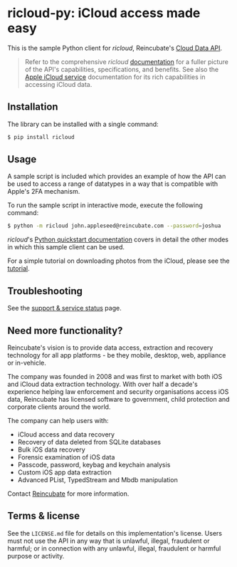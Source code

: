 # ricloud-py: iCloud access made easy

This is the sample Python client for *ricloud*, Reincubate's [Cloud Data API](https://www.reincubate.com/ricloud-cloud-data-api/?utm_source=github&utm_medium=ricloud-py&utm_campaign=ricloud).

> Refer to the comprehensive *ricloud* [documentation](https://docs.reincubate.com/ricloud/?utm_source=github&utm_medium=ricloud-py&utm_campaign=ricloud) for a fuller picture of the API's capabilities, specifications, and benefits. See also the [Apple iCloud service](https://docs.reincubate.com/ricloud/icloud-backups/?utm_source=github&utm_medium=ricloud-py&utm_campaign=ricloud) documentation for its rich capabilities in accessing iCloud data.

## Installation

The library can be installed with a single command:

```bash
$ pip install ricloud
```

## Usage

A sample script is included which provides an example of how the API can be used to access a range of datatypes in a way that is compatible with Apple's 2FA mechanism.

To run the sample script in interactive mode, execute the following command:

```bash
$ python -m ricloud john.appleseed@reincubate.com --password=joshua
```

*ricloud*'s [Python quickstart documentation](https://docs.reincubate.com/ricloud/python-quickstart/?utm_source=github&utm_medium=ricloud-py&utm_campaign=ricloud) covers in detail the other modes in which this sample client can be used.

For a simple tutorial on downloading photos from the iCloud, please see the [tutorial](https://docs.reincubate.com/ricloud/tutorials/icloud-photos/?utm_source=github&utm_medium=ricloud-py&utm_campaign=ricloud).

## Troubleshooting

See the [support & service status](https://docs.reincubate.com/ricloud/status/?utm_source=github&utm_medium=ricloud-py&utm_campaign=ricloud) page.

## <a name="more"></a>Need more functionality?

Reincubate's vision is to provide data access, extraction and recovery technology for all app platforms - be they mobile, desktop, web, appliance or in-vehicle.

The company was founded in 2008 and was first to market with both iOS and iCloud data extraction technology. With over half a decade's experience helping law enforcement and security organisations access iOS data, Reincubate has licensed software to government, child protection and corporate clients around the world.

The company can help users with:

* iCloud access and data recovery
* Recovery of data deleted from SQLite databases
* Bulk iOS data recovery
* Forensic examination of iOS data
* Passcode, password, keybag and keychain analysis
* Custom iOS app data extraction
* Advanced PList, TypedStream and Mbdb manipulation

Contact [Reincubate](https://www.reincubate.com/?utm_source=github&utm_medium=ricloud-py&utm_campaign=ricloud) for more information.

## Terms & license

See the `LICENSE.md` file for details on this implementation's license. Users must not use the API in any way that is unlawful, illegal, fraudulent or harmful; or in connection with any unlawful, illegal, fraudulent or harmful purpose or activity.
